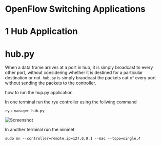 


# OpenFlow Switching Applications

# 1 Hub Application

# hub.py

When a data frame arrives at a port in hub, it is simply broadcast to every other port, without considering whether it is destined for a particular destination or not. ```hub.py``` is simply braodcast the packets out of every port without sending the packets to the controller.


how to run the hup.py application

In one terminal run the ryu controller using the follwing command

  ```ryu-manager hub.py```
  
  ![Screenshot](hub.png)
  
In another terminal run the mininet
  
  ```sudo mn --controller=remote,ip=127.0.0.1 --mac --topo=single,4```
  


